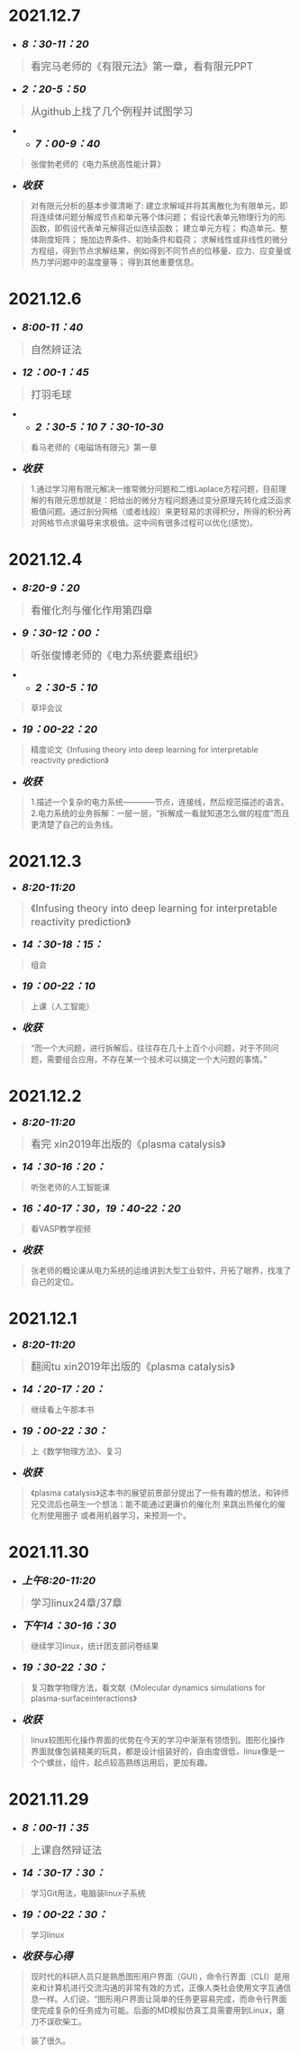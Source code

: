 #  2021.12.7
* <font size=4>__*8：30-11：20*__</font>
> <font size=4>看完马老师的《有限元法》第一章，看有限元PPT</font>
* <font size=4>__*2：20-5：50*__</font>
> <font size=4>从github上找了几个例程并试图学习</font>
* * <font size=4>__*7：00-9：40*__</font>
> 张俊勃老师的《电力系统高性能计算》
* <font size=4>__*收获*__</font>
>对有限元分析的基本步骤清晰了:
</n>建立求解域并将其离散化为有限单元，即将连续体问题分解成节点和单元等个体问题；
假设代表单元物理行为的形函数，即假设代表单元解得近似连续函数；
建立单元方程；
构造单元、整体刚度矩阵；
施加边界条件、初始条件和载荷；
求解线性或非线性的微分方程组，得到节点求解结果，例如得到不同节点的位移量、应力、应变量或热力学问题中的温度量等；
得到其他重要信息。

#  2021.12.6
* <font size=4>__*8:00-11：40*__</font>
> <font size=4>自然辨证法</font>
* <font size=4>__*12：00-1：45*__</font>
> <font size=4>打羽毛球</font>
* * <font size=4>__*2：30-5：10  7：30-10-30*__</font>
> 看马老师的《电磁场有限元》第一章
* <font size=4>__*收获*__</font>
>1.通过学习用有限元解决一维常微分问题和二维Laplace方程问题，目前理解的有限元思想就是：把给出的微分方程问题通过变分原理先转化成泛函求极值问题。通过剖分网格（或者线段）来更轻易的求得积分，所得的积分再对网格节点求偏导来求极值。这中间有很多过程可以优化(感觉)。

#  2021.12.4
* <font size=4>__*8:20-9：20*__</font>
> <font size=4>看催化剂与催化作用第四章</font>
* <font size=4>__*9：30-12：00：*__</font>
> <font size=4>听张俊博老师的《电力系统要素组织》</font>
* * <font size=4>__*2：30-5：10*__</font>
>草坪会议
* <font size=4>__*19：00-22：20*__</font>
>精度论文《Infusing theory into deep learning for interpretable reactivity prediction》
* <font size=4>__*收获*__</font>
>1.描述一个复杂的电力系统————节点，连接线，然后规范描述的语言。
>2.电力系统的业务拆解：一层一层，“拆解成一看就知道怎么做的程度”而且更清楚了自己的业务线。



#  2021.12.3
* <font size=4>__*8:20-11:20*__</font>
> <font size=4>《Infusing theory into deep learning for interpretable reactivity prediction》</font>
* <font size=4>__*14：30-18：15：*__</font>
>组会
* <font size=4>__*19：00-22：10*__</font>
>上课（人工智能）
* <font size=4>__*收获*__</font>
>“而一个大问题，进行拆解后，往往存在几十上百个小问题，对于不同问题，需要组合应用，不存在某一个技术可以搞定一个大问题的事情。”



#  2021.12.2
* <font size=4>__*8:20-11:20*__</font>
> <font size=4>看完 xin2019年出版的《plasma catalysis》</font>
* <font size=4>__*14：30-16：20：*__</font>
>听张老师的人工智能课
* <font size=4>__*16：40-17：30，19：40-22：20*__</font>
>看VASP教学视频
* <font size=4>__*收获*__</font>
>张老师的概论课从电力系统的运维讲到大型工业软件，开拓了眼界，找准了自己的定位。

#  2021.12.1
* <font size=4>__*8:20-11:20*__</font>
> <font size=4>翻阅tu xin2019年出版的《plasma catalysis》</font>
* <font size=4>__*14：20-17：20：*__</font>
>继续看上午那本书
* <font size=4>__*19：00-22：30：*__</font>
>上《数学物理方法》、复习
* <font size=4>__*收获*__</font>
>《plasma catalysis》这本书的展望前景部分提出了一些有趣的想法，和钟师兄交流后也萌生一个想法：能不能通过更廉价的催化剂  来跳出热催化的催化剂使用圈子
>或者用机器学习，来预测一个。

#  2021.11.30
* <font size=4>__*上午8:20-11:20*__</font>
> <font size=4>学习linux24章/37章</font>
* <font size=4>__*下午14：30-16：30*__</font>
>继续学习linux，统计团支部问卷结果
* <font size=4>__*19：30-22：30：*__</font>
>复习数学物理方法，看文献《Molecular dynamics simulations for plasma-surfaceinteractions》
* <font size=4>__*收获*__</font>
>linux较图形化操作界面的优势在今天的学习中渐渐有领悟到。图形化操作界面就像包装精美的玩具，都是设计组装好的，自由度很低，linux像是一个个螺丝，组件，起点较高熟练运用后，更加有趣。

#  2021.11.29
* <font size=4>__*8：00-11：35*__</font>
> <font size=4>上课自然辩证法</font>
* <font size=4>__*14：30-17：30：*__</font>
>学习Git用法，电脑装linux子系统
* <font size=4>__*19：00-22：30：*__</font>
>学习linux
* <font size=4>__*收获与心得*__</font>
>现时代的科研人员只是熟悉图形用户界面（GUI），命令行界面（CLI）是用来和计算机进行交流沟通的非常有效的方式，正像人类社会使用文字互通信息一样。人们说，“图形用户界面让简单的任务更容易完成，而命令行界面使完成复杂的任务成为可能。后面的MD模拟仿真工具需要用到Linux，磨刀不误砍柴工。

>装了很久。
